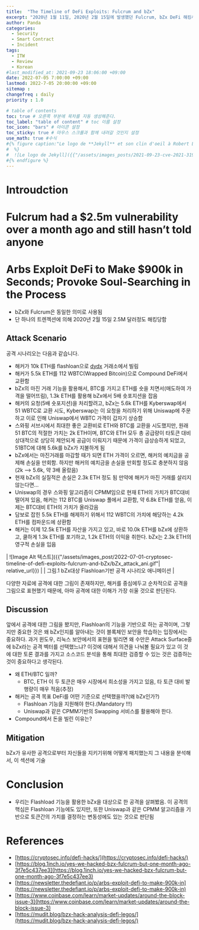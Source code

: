 ```yaml
---
title:  "The Timeline of DeFi Exploits: Fulcrum and bZx"
excerpt: "2020년 1월 11일, 2020년 2월 15일에 발생했던 Fulcrum, bZx DeFi 해킹사건에 대한 조사 결과입니다."
author: Panda
categories:
  - Security
  - Smart Contract
  - Incident
tags:
  - ITW
  - Review
  - Korean
#last_modified_at: 2021-09-23 18:06:00 +09:00
date: 2022-07-05 7:00:00 +09:00
lastmod: 2022-7-05 20:00:00 +09:00
sitemap :
changefreq : daily
priority : 1.0

# table of contents
toc: true # 오른쪽 부분에 목차를 자동 생성해준다.
toc_label: "table of content" # toc 이름 설정
toc_icon: "bars" # 아이콘 설정
toc_sticky: true # 마우스 스크롤과 함께 내려갈 것인지 설정
use_math: true #수식
#{% figure caption:"Le logo de **Jekyll** et son clin d'oeil à Robert Louis Stevenson"
#  %}
#  ![Le logo de Jekyll]({{"/assets/images_posts/2021-09-23-cve-2021-31956-part1/1.png"| #relative_url}})
#{% endfigure %}
---
```

# Introudction

# Fulcrum had a $2.5m vulnerability over a month ago and still hasn’t told anyone

# Arbs Exploit DeFi to Make $900k in Seconds; Provoke Soul-Searching in the Process
* bZx와 Fulcrum은 동일한 의미로 사용됨
* 단 하나의 트렌젝션에 의해 2020년 2월 15일 2.5M 달러정도 해킹당함

## Attack Scenario
공격 시나리오는 다음과 같습니다.

* 해커가 10k ETH를 flashloan으로 [dydx](https://dydx.exchange/) 거래소에서 빌림
* 해커가 5.5k ETH를 112 WBTC(Wrapped Bitcoin)으로 Compound DeFi에서 교환함
* bZx의 마진 거래 기능을 활용해서, BTC를 가지고 ETH를 숏을 치면서(매도하여 가격을 떨어뜨림), 1.3k ETH를 활용해 bZx에서 5배 숏포지션을 잡음
* 해커의 요청(5배 숏포지션)을 처리할려고, bZx는 5.6k ETH를 Kyberswap에서 51 WBTC로 교환 시도, Kyberswap는 이 요청을 처리하기 위해 Uniswap에 주문하고 이로 인해 Uniswap에서 WBTC 가격이 갑자기 상승함
* 스와핑 서브시에서 최대한 좋은 교환비로 ETH와 BTC를 교환을 시도했지만, 원래 51 BTC의 적절한 가치는 2k ETH이며, BTC와 ETH 모두 총 공급량이 타토큰 대비 상대적으로 상당히 제안되게 공급이 이뤄지기 때문에 가격이 급상승하게 되었고, 51BTC에 대해 5.6k를 bZx가 지불하게 됨
* bZx에서는 마진거래를 마감할 때가 되면 ETH 가격이 오르면, 해커의 예치금을 공제해 손실을 만회함. 하지만 해커의 예치금을 손실을 만회할 정도로 충분하지 않음(2k --> 5.6k, 약 3배 올랐음)
* 현재 bZx의 실질적은 손실은 2.3k ETH 정도 됨 만약에 해커가 마진 거래를 살리지 않는다면...
* Uniswap의 경우 스와핑 알고리즘이 CPMM임으로 현재 ETH의 가치가 BTC대비 떨어져 있음, 해커는 112 BTC를 Uniswap 풀에서 교환함, 약 6.8k ETH를 얻음, 이제는 BTC대비 ETH의 가치가 올라갔음
* 담보로 잡힌 5.5k ETH를 해제하기 위해서 112 WBTC의 가치에 해당하는 4.2k ETH를 컴파운드에 상환함
* 해커는 이제 12.5k ETH를 자산을 가지고 있고, 바로 10.0k ETH를 bZx에 상환하고, 쿨하게 1.3k ETH를 포기하고, 1.2k ETH의 이익을 취한다. bZx는 2.3k ETH의 영구적 손실을 입음

| ![Image Alt 텍스트]({{"/assets/images_post/2022-07-01-cryptosec-timeline-of-defi-exploits-fulcrum-and-bZx/bZx_attack_ani.gif"| relative_url}})  |
| 그림.1 bZx대상 Flashloan기반 공격 시나리오 애니메이션 |

다양한 자료에 공격에 대한 그림이 존재하지만, 해커를 중심에두고 순차적으로 공격을 그림으로 표현했기 때문에, 아마 공격에 대한 이해가 가장 쉬울 것으로 판단된다.

## Discussion

앞에서 공격에 대한 그림을 봤지만, Flashloan의 기능을 기반으로 하는 공격이며, 그렇지만 중요한 것은 왜 bZx인지를 알아내는 것이 블록체인 보안을 학습하는 입장에서는 중요하다. 과거 윈도우, 리눅스 보안에서의 표현을 빌리면 왜 수만은 Attack Surface중에 bZx라는 공격 벡터를 선택했느냐? 이것에 대해서 의견을 나눠볼 필요가 있고 이 것에 대한 토론 결과를 가지고 소스코드 분석을 통해 최대한 검증할 수 있는 것은 검증하는 것이 중요하다고 생각된다.

* 왜 ETH/BTC 일까?
  * BTC, ETH 이 두 토큰은 매우 시장에서 희소성을 가지고 있음, 타 토큰 대비 발행량이 매우 적음(추정)
* 해커는 공격 목표 DeFi를 어떤 기준으로 선택했을까?(왜 bZx인가?)
  * Flashloan 기능을 지원해야 한다.(Mandatory !!!)
  * Uniswap과 같은 CPMM기반의 Swapping 서비스를 활용해야 한다.
* Compound에서 돈을 빌린 이유는?

## Mitigation
bZx가 유사한 공격으로부터 자신들을 지키기위해 어떻게 패치했는지 그 내용을 분석해서, 이 섹션에 기술

# Conclusion
* 우리는 Flashload 기능을 활용한 bZx을 대상으로 한 공격을 살펴봤음. 이 공격의 핵심은 Flashloan 기능에도 있지만, 또한 Uniswap과 같은 CPMM 알고리즘을 기반으로 토큰간의 가치를 결정하는 변동성에도 있는 것으로 판단됨

# References
* [https://cryptosec.info/defi-hacks/](https://cryptosec.info/defi-hacks/)
* [https://blog.1inch.io/yes-we-hacked-bzx-fulcrum-but-one-month-ago-3f7e5c437ee3](https://blog.1inch.io/yes-we-hacked-bzx-fulcrum-but-one-month-ago-3f7e5c437ee3)
* [https://newsletter.thedefiant.io/p/arbs-exploit-defi-to-make-900k-in](https://newsletter.thedefiant.io/p/arbs-exploit-defi-to-make-900k-in) 
* [https://www.coinbase.com/learn/market-updates/around-the-block-issue-3](https://www.coinbase.com/learn/market-updates/around-the-block-issue-3)
* [https://mudit.blog/bzx-hack-analysis-defi-legos/](https://mudit.blog/bzx-hack-analysis-defi-legos/)
